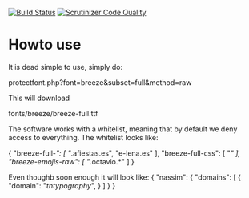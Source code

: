 [![Build Status](https://travis-ci.org/afiestas/protectfont.svg?branch=master)](https://travis-ci.org/afiestas/protectfont)
[![Scrutinizer Code Quality](https://scrutinizer-ci.com/g/afiestas/protectfont/badges/quality-score.png?b=master)](https://scrutinizer-ci.com/g/afiestas/protectfont/?branch=master)

Howto use
==================

It is dead simple to use, simply do:

protectfont.php?font=breeze&subset=full&method=raw

This will download

fonts/breeze/breeze-full.ttf


The software works with a whitelist, meaning that by default we deny access
to everything. The whitelist looks like:

{
    "breeze-full-*": [
        "*.afiestas.es",
        "e-lena.es"
    ],
    "breeze-full-css": [
        "*"
    ],
    "breeze-emojis-raw": [
        "*.octavio.*"
    ]
}

Even thoughb soon enough it will look like:
{
    "nassim": {
        "domains": [
            {
                "domain": "*tntypography*",
            }
        ]
    }
}